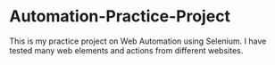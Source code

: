 # Automation-Practice-Project

This is my practice project on Web Automation using Selenium. I have tested many web elements and actions from different websites.
